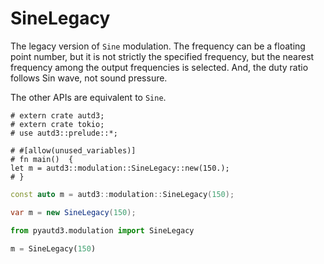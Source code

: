 # SineLegacy

The legacy version of `Sine` modulation.
The frequency can be a floating point number, but it is not strictly the specified frequency, but the nearest frequency among the output frequencies is selected.
And, the duty ratio follows Sin wave, not sound pressure.

The other APIs are equivalent to `Sine`.

```rust,edition2021
# extern crate autd3;
# extern crate tokio;
# use autd3::prelude::*;

# #[allow(unused_variables)]
# fn main()  {
let m = autd3::modulation::SineLegacy::new(150.);
# }
```

```cpp
const auto m = autd3::modulation::SineLegacy(150);
```

```cs
var m = new SineLegacy(150);
```

```python
from pyautd3.modulation import SineLegacy

m = SineLegacy(150)
```
